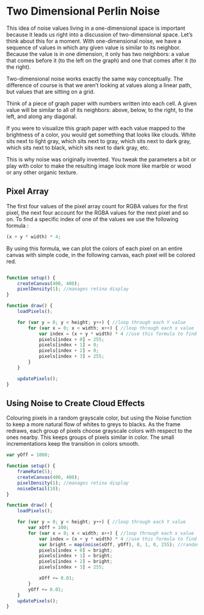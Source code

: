 # Two Dimensional Perlin Noise

This idea of noise values living in a one-dimensional space is important because it leads us right into a discussion of two-dimensional space. Let’s think about this for a moment. With one-dimensional noise, we have a sequence of values in which any given value is similar to its neighbor. Because the value is in one dimension, it only has two neighbors: a value that comes before it (to the left on the graph) and one that comes after it (to the right).

Two-dimensional noise works exactly the same way conceptually. The difference of course is that we aren’t looking at values along a linear path, but values that are sitting on a grid.

Think of a piece of graph paper with numbers written into each cell. A given value will be similar to all of its neighbors: above, below, to the right, to the left, and along any diagonal.

If you were to visualize this graph paper with each value mapped to the brightness of a color, you would get something that looks like clouds. White sits next to light gray, which sits next to gray, which sits next to dark gray, which sits next to black, which sits next to dark gray, etc.

This is why noise was originally invented. You tweak the parameters a bit or play with color to make the resulting image look more like marble or wood or any other organic texture.


## Pixel Array

The first four values of the pixel array count for RGBA values for the first pixel, the next four account for the RGBA values for the next pixel and so on. To find a specific index of one of the values we use the following formula :

``` js
(x + y * width) * 4;
```

By using this formula, we can plot the colors of each pixel on an entire canvas with simple code, in the following canvas, each pixel will be colored red. 

``` js

function setup() {
	createCanvas(400, 400);
	pixelDensity(1); //manages retina display
}

function draw() {
	loadPixels();

	for (var y = 0; y < height; y++) { //loop through each Y value
		for (var x = 0; x < width; x++) { //loop through each x value
			var index = (x + y * width) * 4 //use this formula to find index
			pixels[index + 0] = 255;
			pixels[index + 1] = 0;
			pixels[index + 2] = 0;
			pixels[index + 3] = 255;
		}
	}

	updatePixels();
}

``` 
## Using Noise to Create Cloud Effects

Colouring pixels in a random grayscale color, but using the Noise function to keep a more natural flow of whites to greys to blacks. As the frame redraws, each group of pixels choose grayscale colors with respect to the ones nearby. This keeps groups of pixels similar in color. The small incrementations keep the transition in colors smooth.

``` js
var yOff = 1000;

function setup() {
	frameRate(5);
	createCanvas(400, 400);
	pixelDensity(1); //manages retina display
	noiseDetail(10);
}

function draw() {
	loadPixels();

	for (var y = 0; y < height; y++) { //loop through each Y value
		var xOff = 100;
		for (var x = 0; x < width; x++) { //loop through each x value
			var index = (x + y * width) * 4 //use this formula to find index
			var bright = map(noise(xOff, yOff), 0, 1, 0, 255); //random color white to black
			pixels[index + 0] = bright;
			pixels[index + 1] = bright;
			pixels[index + 2] = bright;
			pixels[index + 3] = 255;

			xOff += 0.01;
		}
		yOff += 0.01;
	}
	updatePixels();
}
```
